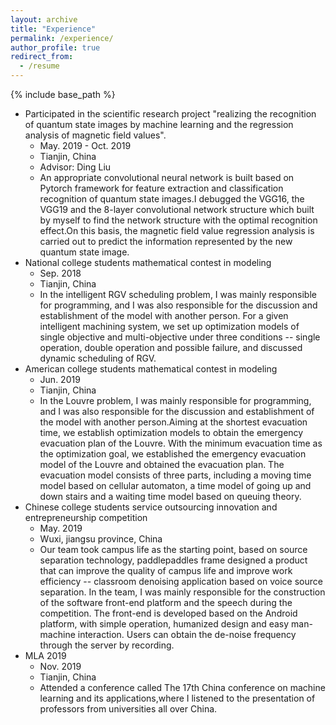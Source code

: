 ```yaml
---
layout: archive
title: "Experience"
permalink: /experience/
author_profile: true
redirect_from:
  - /resume
---
```


{% include base_path %}

* Participated in the scientific research project "realizing the recognition of quantum state images by machine learning and the regression analysis of magnetic field values".
  * May. 2019 - Oct. 2019
  * Tianjin, China
  * Advisor: Ding Liu
  * An appropriate convolutional neural network is built based on Pytorch framework for feature extraction and classification recognition of quantum state images.I debugged the VGG16, the VGG19 and the 8-layer convolutional network structure which built by myself to find the network structure with the optimal recognition effect.On this basis, the magnetic field value regression analysis is carried out to predict the information represented by the new quantum state image.
* National college students mathematical contest in modeling
  * Sep. 2018
  * Tianjin, China
  * In the intelligent RGV scheduling problem, I was mainly responsible for programming, and I was also responsible for the discussion and establishment of the model with another person. For a given intelligent machining system, we set up optimization models of single objective and multi-objective under three conditions -- single operation, double operation and possible failure, and discussed dynamic scheduling of RGV.
* American college students mathematical contest in modeling
  * Jun. 2019
  * Tianjin, China
  * In the Louvre problem, I was mainly responsible for programming, and I was also responsible for the discussion and establishment of the model with another person.Aiming at the shortest evacuation time, we establish optimization models to obtain the emergency evacuation plan of the Louvre. With the minimum evacuation time as the optimization goal, we established the emergency evacuation model of the Louvre and obtained the evacuation plan. The evacuation model consists of three parts, including a moving time model based on cellular automaton, a time model of going up and down stairs and a waiting time model based on queuing theory. 
* Chinese college students service outsourcing innovation and entrepreneurship competition
  * May. 2019
  * Wuxi, jiangsu province, China
  * Our team took campus life as the starting point, based on source separation technology, paddlepaddles frame designed a product that can improve the quality of campus life and improve work efficiency -- classroom denoising application based on voice source separation. In the team, I was mainly responsible for the construction of the software front-end platform and the speech during the competition. The front-end is developed based on the Android platform, with simple operation, humanized design and easy man-machine interaction. Users can obtain the de-noise frequency through the server by recording.
* MLA 2019
  * Nov. 2019
  * Tianjin, China
  * Attended a conference called The 17th China conference on machine learning and its applications,where I listened to the presentation of professors from universities all over China.
